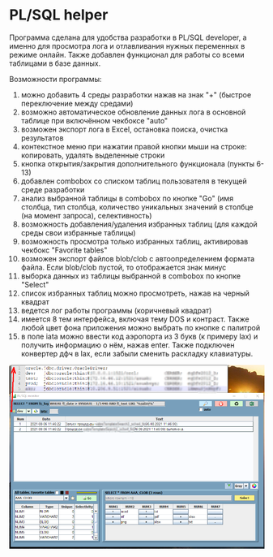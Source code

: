 # PL/SQL helper

Программа сделана для удобства разработки в PL/SQL developer, а именно для просмотра лога 
и отлавливания нужных переменных в режиме онлайн. Также добавлен функционал для работы со всеми таблицами в базе данных.

Возможности программы:
1) можно добавить 4 среды разработки нажав на знак "+" (быстрое переключение между средами)
2) возможно автоматическое обновление данных лога в основной таблице при включённом чекбоксе "auto"
3) возможен экспорт лога в Excel, остановка поиска, очистка результатов
4) контекстное меню при нажатии правой кнопки мыши на строке: копировать, удалять выделенные строки
5) кнопка открытия/закрытия дополнительного функционала (пункты 6-13)
6) добавлен combobox со списком таблиц пользователя в текущей среде разработки
7) анализ выбранной таблицы в combobox по кнопке "Go" (имя столбца, тип столбца, 
количество уникальных значений в столбце (на момент запроса), селективность)
8) возможность добавления/удаления избранных таблиц (для каждой среды свои избранные таблицы)
9) возможность просмотра только избранных таблиц, активировав чекбокс "Favorite tables"
10) возможен экспорт файлов blob/clob с автоопределением формата файла. Если blob/clob пустой, то отображается знак минус
11) выборка данных из таблицы выбранной в combobox по кнопке "Select"
12) список избранных таблиц можно просмотреть, нажав на черный квадрат
13) ведется лог работы программы (коричневый квадрат)
14) имеется 8 тем интерфейса, включая тему DOS и контраст. Также любой цвет фона приложения можно выбрать по кнопке с палитрой
15) в поле iata можно ввести код аэропорта из 3 букв (к примеру lax) и получить информацию о нём, нажав enter. 
Также подключен конвертер дфч в lax, если забыли сменить раскладку клавиатуры.

![Image alt](https://github.com/mrprogre/PL-SQL-Helper/blob/master/gui.png)
